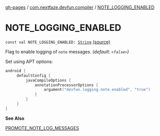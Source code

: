 [gh-pages](../index.md) / [com.nextfaze.devfun.compiler](index.md) / [NOTE_LOGGING_ENABLED](./-n-o-t-e_-l-o-g-g-i-n-g_-e-n-a-b-l-e-d.md)

# NOTE_LOGGING_ENABLED

`const val NOTE_LOGGING_ENABLED: `[`String`](https://kotlinlang.org/api/latest/jvm/stdlib/kotlin/-string/index.html) [(source)](https://github.com/NextFaze/dev-fun/tree/master/devfun-compiler/src/main/java/com/nextfaze/devfun/compiler/DevFunProcessor.kt#L317)

Flag to enable logging of `note` messages.  *(default: `<false>`)*

Set using APT options:

``` kotlin
android {
     defaultConfig {
         javaCompileOptions {
             annotationProcessorOptions {
                 argument("devfun.logging.note.enabled", "true")
             }
         }
     }
}
```

**See Also**

[PROMOTE_NOTE_LOG_MESSAGES](-p-r-o-m-o-t-e_-n-o-t-e_-l-o-g_-m-e-s-s-a-g-e-s.md)

